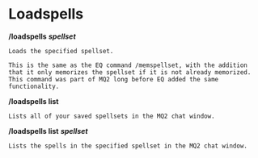 # Loadspells

**/loadspells** _**spellset**_

```text
Loads the specified spellset.

This is the same as the EQ command /memspellset, with the addition that it only memorizes the spellset if it is not already memorized. This command was part of MQ2 long before EQ added the same functionality.
```

**/loadspells list**

```text
Lists all of your saved spellsets in the MQ2 chat window.
```

**/loadspells list** _**spellset**_

```text
Lists the spells in the specified spellset in the MQ2 chat window.
```


